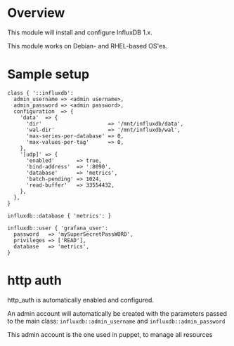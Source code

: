 # Overview
This module will install and configure InfluxDB 1.x.

This module works on Debian- and RHEL-based OS'es.

# Sample setup
```puppet
class { '::influxdb':
  admin_username => <admin username>,
  admin_password => <admin password>,
  configuration  => {
    'data'  => {
      'dir'                     => '/mnt/influxdb/data',
      'wal-dir'                 => '/mnt/influxdb/wal',
      'max-series-per-database' => 0,
      'max-values-per-tag'      => 0,
    },
    '[udp]' => {
      'enabled'       => true,
      'bind-address'  => ':8090',
      'database'      => 'metrics',
      'batch-pending' => 1024,
      'read-buffer'   => 33554432,
    },
  },
}

influxdb::database { 'metrics': }

influxdb::user { 'grafana_user':
  password   => 'mySuperSecretPassWORD',
  privileges => ['READ'],
  database   => 'metrics',
}
```

# http auth
http_auth is automatically enabled and configured.

An admin account will automatically be created with the parameters passed to the main class: `influxdb::admin_username` and `influxdb::admin_password`

This admin account is the one used in puppet, to manage all resources
